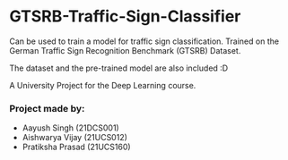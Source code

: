 # GTSRB-Traffic-Sign-Classifier

Can be used to train a model for traffic sign classification. 
Trained on the German Traffic Sign Recognition Benchmark (GTSRB) Dataset.

The dataset and the pre-trained model are also included :D

A University Project for the Deep Learning course. 

### Project made by:
- Aayush Singh (21DCS001)
- Aishwarya Vijay (21UCS012)
- Pratiksha Prasad (21UCS160)
